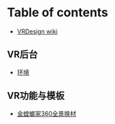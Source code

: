 # Table of contents

* [VRDesign wiki](README.md)

## VR后台

* [环境](vr-hou-tai/huan-jing.md)

## VR功能与模板

* [金螳螂家360全景换材](vr-gong-neng-yu-mo-ban/untitled.md)

